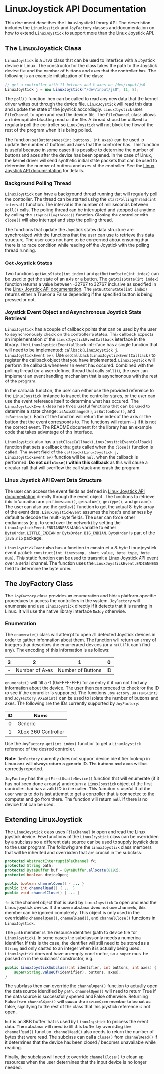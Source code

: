 # LinuxJoystick API Documentation

This document describes the LinuxJoystick Library API. The description includes the `LinuxJoystick` and `JoyFactory` classes and documentation on how to extend `LinuxJoystick` to support more than the Linux Joystick API.

## The LinuxJoystick Class

`LinuxJoystick` is a Java class that can be used to interface with a Joystick device in Linux. The constructor for the class takes the path to the Joystick device file and the number of buttons and axes that the controller has. The following is an example initialization of the class:

```java
// get a controller with 11 buttons and 8 axes on /dev/input/js0 
LinuxJoystick j = new LinuxJoystick("/dev/input/js0", 11, 8);
```

The `poll()` function then can be called to read any new data that the kernel driver writes out through the device file. `LinuxJoystick` will read this data and update the state of the joystick accordingly. `LinuxJoystick` uses `FileChannel` to open and read the device file. The `FileChannel` class allows an interruptible blocking read on the file. A thread should be utilized to regularly poll the controller so `LinuxJoystick` will not block the flow of the rest of the program when it is being polled.

The function `setButtonsAxes(int buttons, int axes)` can be used to update the number of buttons and axes that the controller has. This function is useful because in some cases it is possible to determine the number of buttons and axes after the device has been opened. In the case of Linux, the kernel driver will send synthetic initial state packets that can be used to determine the number of buttons and axes of the controller. See the [Linux Joystick API documentation](https://www.kernel.org/doc/Documentation/input/joystick-api.txt) for details.

### Background Polling Thread

`LinuxJoystick` can have a background thread running that will regularly poll the controller. The thread can be started using the `startPollingThread(int interval)` function. The interval is the number of milliseconds between `poll()` calls. The polling thread can be interrupted and stopped at anytime by calling the `stopPollingThread()` function. Closing the controller with `close()` will also interrupt and stop the polling thread.

The functions that update the Joystick states data structure are synchronized with the functions that the user can use to retrieve this data structure. The user does not have to be concerned about ensuring that there is no race condition while reading off the Joystick with the polling thread running.

### Get Joystick States

Two functions `getAxisState(int index)` and `getButtonState(int index)` can be used to get the state of an axis or a button. The `getAxisState(int index)` function returns a value between -32767 to 32767 inclusive as specified in the [Linux Joystick API documentation](https://www.kernel.org/doc/Documentation/input/joystick-api.txt). The `getButtonState(int index)` returns either a True or a False depending if the specified button is being pressed or not.

### Joystick Event Object and Asynchronous Joystick State Retrieval

`LinuxJoystick` has a couple of callback points that can be used by the user to asynchronously check on the controller's states. This callback expects an implementation of the `LinuxJoystickEventCallback` interface in the library. The `LinuxJoystickEventCallback` interface has a single function that will need to be implemented: `callback(LinuxJoystick j, LinuxJoystickEvent ev)`. Use `setCallback(LinuxJoystickEventCallback)` to register the callback object that you have implemented. `LinuxJoystick` will perform the callback whenever an event has occured. Combined with the polling thread (or a user-defined thread that calls `poll()`), the user can implement an event handling mechanism that is asynchronous with the rest of the program.

In the callback function, the user can either use the provided reference to the `LinuxJoystick` instance to inspect the controller states, or the user can use the event reference itself to determine what has occured. The `LinuxJoystickEvent` class has three useful functions that can be used to determine a state change: `isAxisChanged()`, `isButtonDown()`, and `isButtonUp()`. Each of the function will return the index of the axis or the button that the event corresponds to. The functions will return `-1` if it is not the correct event. The README document for the library has an example code that takes advantage of this interface.

`LinuxJoystick` also has a `setCloseCallback(LinuxJoystickEventCallback)` function that sets a callback that gets called when the `close()` function is called. The event field of the `callback(LinuxJoystick j, LinuxJoystickEvent ev)` function will be `null` when the callback is performed. **Do not call `close()` within this callback** as this will cause a circular call that will overflow the call stack and crash the program.

### Linux Joystick API Event Data Structure

The user can access the event fields as defined in [Linux Joystick API documentation](https://www.kernel.org/doc/Documentation/input/joystick-api.txt) directly through the event object. The functions to retrieve this information are `getTimestamp()`, `getValue()`, `getType()`, and `getNum()`. The user can also use the `getRaw()` function to get the actual 8-byte array of the event data. `LinuxJoystickEvent` assumes the host's endianness by default to decode the multi-byte fields. The user can force other endianness (e.g. to send over the network) by setting the `LinuxJoystickEvent.ENDIANNESS` static variable to either `ByteOrder.LITTLE_ENDIAN` or `ByteOrder.BIG_ENDIAN`. `ByteOrder` is part of the `java.nio` package.

`LinuxJoystickEvent` also has a function to construct a 8-byte Linux joystick event packet: `construct(int timestamp, short value, byte type, byte num)`. This static function can be used to transmit a Linux Joystick API event over a serial channel. The function uses the `LinuxJoystickEvent.ENDIANNESS` field to determine the byte order.

## The JoyFactory Class

The `JoyFactory` class provides an enumeration and hides platform-specific procedures to access the controllers in the system. `JoyFactory` will enumerate and use `LinuxJoystick` directly if it detects that it is running in Linux. It will use the native library interface `NoJoy` otherwise.

### Enumeration

The `enumerate()` class will attempt to open all detected Joystick devices in order to gather information about them. The function will return an array of integers that describes the enumerated devices (or a `null` if it can't find any). The encoding of this information is as follows:

|  3  |        2       |         1         |  0   |
|:---:|:--------------:|:-----------------:|:----:|
|  -  | Number of Axes | Number of Buttons |  ID  |

`enumerate()` will fill a -1 (0xFFFFFFFF) for an entry if it can not find any information about the device. The user then can proceed to check for the ID to see if the controller is supported. The functions `JoyFactory.BUTTONS(int)` and `JoyFactory.AXES(int)` can be used to isolate the number of buttons and axes. The following are the IDs currently supported by `JoyFactory`:

| ID  | Name                              |
|:---:|-----------------------------------|
| 0   | Generic                           |
| 1   | Xbox 360 Controller               |

Use the `JoyFactory.get(int index)` function to get a `LinuxJoystick` reference of the desired controller.

**Note:** `JoyFactory` currently does not support device identifier look-up in Linux and will always return a generic ID. The buttons and axes will be correctly reported.

`JoyFactory` has the `getFirstUsableDevice()` function that will enumerate (if it has not been done already) and return a `LinuxJoystick` object of the first controller that has a valid ID to the caller. This function is useful if all the user wants to do is just attempt to get a controller that is connected to the computer and go from there. The function will return `null` if there is no device that can be used.

## Extending LinuxJoystick

The `LinuxJoystick` class uses `FileChannel` to open and read the Linux joystick device. Few functions of the `LinuxJoystick` class can be overridden by a subclass so a different data source can be used to supply joystick data to the user program. The following are the `LinuxJoystick` class members that will be inherited and overridden that are crucial in the subclass:

```java
protected AbstractInterruptibleChannel fc;
protected String path;
protected ByteBuffer buf = ByteBuffer.allocate(8192);
protected boolean deviceOpen;

public boolean channelOpen() { ... }
public int channelRead() { ... }
public void channelClose() { ... }
```

`fc` is the channel object that is used by `LinuxJoystick` to open and read the Linux joystick device. If the user subclass does not use channels, this member can be ignored completely. This object is only used in the overridable `channelOpen()`, `channelRead()`, and `channelClose()` functions in `LinuxJoystick`.

The `path` member is the resource identifier (path to device file for `LinuxJoystick`). In some cases the subclass only needs a numerical identifier. If this is the case, the identifier will still need to be stored as a `String` and only casted to an integer when it is actually being used. `LinuxJoystick` does not have an empty constructor, so a `super` must be passed on in the subclass' constructor, e.g.:

```java
public LinuxJoystickSubclass(int identifier, int buttons, int axes) {
	super(String.valueOf(identifier), buttons, axes);
}
```

The subclass then can override the `channelOpen()` function to actually open the data source identified by `path`. `channelOpen()` will need to return True if the data source is successfully opened and False otherwise. Returning False from `channelOpen()` will cause the `deviceOpen` member to be set as false, signifying to the rest of the class that this joystick reference is not open.

`buf` is an 8KB buffer that is used by `LinuxJoystick` to process the event data. The subclass will need to fill this buffer by overriding the `channelRead()` function. `channelRead()` also needs to return the number of bytes that were read. The subclass can call a `close()` from `channelRead()` if it determines that the device has been closed / becomes unavailable while reading.

Finally, the subclass will need to override `channelClose()` to clean up resources when the user determines that the input device is no longer needed.


